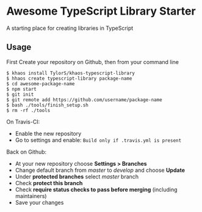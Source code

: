 # Awesome TypeScript Library Starter

A starting place for creating libraries in TypeScript

## Usage

First Create your repository on Github, then from your command line
 
```shell
$ khaos install TylorS/khaos-typescript-library
$ hhaos create typescript-library package-name
$ cd awesome-package-name
$ npm start
$ git init
$ git remote add https://github.com/username/package-name
$ bash ./tools/finish_setup.sh
$ rm -rf ./tools
```

On Travis-CI:

- Enable the new repository
- Go to settings and enable: `Build only if .travis.yml is present`

Back on Github:

- At your new repository choose **Settings > Branches**
- Change default branch from *master* to *develop* and choose **Update**
- Under **protected branches** select *master* branch
- Check **protect this branch**
- Check **require status checks to pass before merging** (including maintainers)
- Save your changes